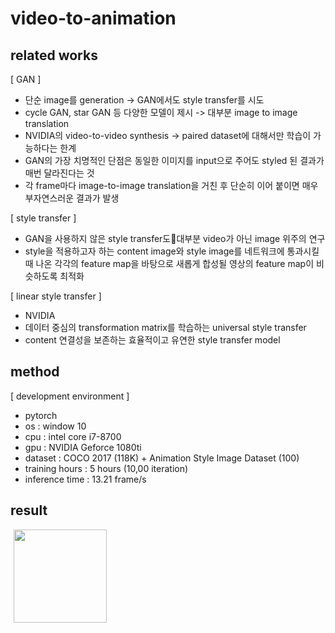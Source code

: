 # video-to-animation


## related works
[ GAN ]
-  단순 image를 generation -> GAN에서도 style transfer를 시도
- cycle GAN, star GAN 등 다양한 모델이 제시 -> 대부분 image to image translation
- NVIDIA의 video-to-video synthesis -> paired dataset에 대해서만 학습이 가능하다는 한계
- GAN의 가장 치명적인 단점은 동일한 이미지를 input으로 주어도 styled 된 결과가 매번 달라진다는 것
- 각 frame마다 image-to-image translation을 거친 후 단순히 이어 붙이면 매우 부자연스러운 결과가 발생

[ style transfer ]
- GAN을 사용하지 않은 style transfer도대부분 video가 아닌 image 위주의 연구
- style을 적용하고자 하는 content image와 style image를 네트워크에 통과시킬 때 나온 각각의 feature map을 바탕으로 새롭게 합성될 영상의 feature map이 비슷하도록 최적화


[ linear style transfer ]
- NVIDIA
- 데이터 중심의 transformation matrix를 학습하는 universal style transfer
- content 연결성을 보존하는 효율적이고 유연한 style transfer model

## method
[ development environment ]
- pytorch
- os : window 10
- cpu : intel core i7-8700
- gpu : NVIDIA Geforce 1080ti
- dataset : COCO 2017 (118K) + Animation Style Image Dataset (100)
- training hours : 5 hours (10,00 iteration)
- inference time : 13.21 frame/s

## result
<img src="doc/image/spiderman_before.avi" height="149" hspace="5">


